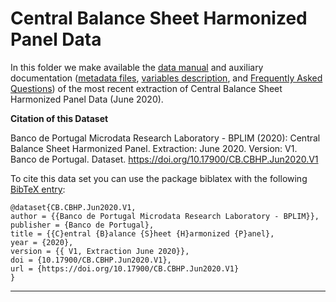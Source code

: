 # Central Balance Sheet Harmonized Panel Data


In this folder we make available the [data manual](https://github.com/BPLIM/Manuals/blob/master/Data/CBHP/JUN20/CBHP_manual_JUN2020.pdf) and auxiliary documentation ([metadata files](https://github.com/BPLIM/Manuals/tree/master/Data/CBHP/JUN20/aux_files), [variables description](https://github.com/BPLIM/Manuals/tree/master/Data/CBHP/JUN20/aux_files/variables_description), and [Frequently Asked Questions](https://github.com/BPLIM/Manuals/blob/master/Data/CBHP/JUN20/aux_files/faq/CBHP_faq.md)) of the most recent extraction of Central Balance Sheet Harmonized Panel Data (June 2020).


**Citation of this Dataset**

Banco de Portugal Microdata Research Laboratory - BPLIM (2020): Central Balance Sheet Harmonized Panel. Extraction: June 2020. Version: V1. Banco de Portugal. Dataset. https://doi.org/10.17900/CB.CBHP.Jun2020.V1



To cite this data set you can use the package biblatex with the following [BibTeX entry](https://github.com/BPLIM/Manuals/tree/master/Data/CBHP/JUN20/aux_files/bibtex/CBHP.bib):

```
@dataset{CB.CBHP.Jun2020.V1,
author = {{Banco de Portugal Microdata Research Laboratory - BPLIM}},
publisher = {Banco de Portugal},
title = {{C}entral {B}alance {S}heet {H}armonized {P}anel},
year = {2020},
version = {{ V1, Extraction June 2020}},
doi = {10.17900/CB.CBHP.Jun2020.V1},
url = {https://doi.org/10.17900/CB.CBHP.Jun2020.V1}
}
```

----------------------------------------------------------------------------------------------------------------------------------------------
